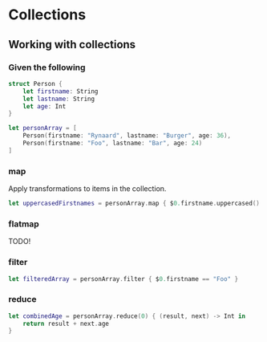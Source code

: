 # Collections

## Working with collections

### Given the following

```swift
struct Person {
    let firstname: String
    let lastname: String
    let age: Int
}

let personArray = [
    Person(firstname: "Rynaard", lastname: "Burger", age: 36),
    Person(firstname: "Foo", lastname: "Bar", age: 24)
]
```

### map

Apply transformations to items in the collection.

```swift
let uppercasedFirstnames = personArray.map { $0.firstname.uppercased() }
```

### flatmap

TODO!

### filter

```swift
let filteredArray = personArray.filter { $0.firstname == "Foo" }
```

### reduce

```swift
let combinedAge = personArray.reduce(0) { (result, next) -> Int in
    return result + next.age
}
```